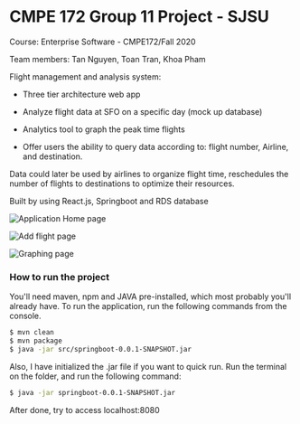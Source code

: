 
# CMPE 172 Group 11 Project - SJSU

Course: Enterprise Software - CMPE172/Fall 2020

Team members: Tan Nguyen, Toan Tran, Khoa Pham

Flight management and analysis system:

 + Three tier architecture web app
 
 + Analyze flight data at SFO on a specific day (mock up database)
 
 + Analytics tool to graph the peak time flights
  
 + Offer users the ability to query data according to: flight number, Airline, and destination.
 
Data could later be used by airlines to organize flight time, reschedules the number of flights to destinations to optimize their resources.

Built by using React.js, Springboot and RDS database

![Application Home page](https://i.ibb.co/hW4hSNp/Screen-Shot-2020-12-03-at-8-48-04-PM.png)

![Add flight page](https://i.ibb.co/rm2jZjY/Screen-Shot-2020-12-03-at-8-48-08-PM.png])

![Graphing page](https://i.ibb.co/FDKb0TV/Screen-Shot-2020-12-03-at-8-48-19-PM.png)


### How to run the project

You'll need maven, npm and JAVA pre-installed, which most probably you'll already have.  To run the application, run the following commands from the console.

```sh
$ mvn clean
$ mvn package
$ java -jar src/springboot-0.0.1-SNAPSHOT.jar
```
Also, I have initialized the .jar file if you want to quick run. Run the terminal on the folder, and run the following command:
```sh
$ java -jar springboot-0.0.1-SNAPSHOT.jar
```
After done, try to access localhost:8080

